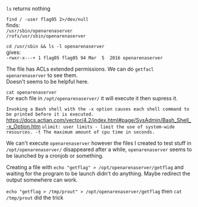 `ls` returns nothing

`find / -user flag05 2>/dev/null` </br>
finds: </br>
`/usr/sbin/openarenaserver` </br>
`/rofs/usr/sbin/openarenaserver`

`cd /usr/sbin && ls -l openarenaserver` </br>
gives: </br>
`-rwxr-x---+ 1 flag05 flag05 94 Mar  5  2016 openarenaserver`

The file has ACLs extended permissions. We can do `getfacl openarenaserver` to see them.</br>
Doesn't seems to be helpful here.

`cat openarenaserver` </br>
For each file in `/opt/openarenaserver/` it will execute it then supress it.

`Invoking a Bash shell with the -x option causes each shell command to be printed before it is executed.` </br>
https://docs.actian.com/vector/4.2/index.html#page/SysAdmin/Bash_Shell_-x_Option.htm
`ulimit: user limits - limit the use of system-wide resources. -t The maximum amount of cpu time in seconds.`

We can't execute `openarenaserver` however the files I created to test stuff in `/opt/openarenaserver/` disappeared after a while, `openarenaserver` seems to be launched by a cronjob or something.

Creating a file with `echo "getflag" > /opt/openarenaserver/getflag` and waiting for the program to be launch didn't do anything. Maybe redirect the output somewhere can work.

`echo "getflag > /tmp/prout" > /opt/openarenaserver/getflag` then `cat /tmp/prout` did the trick
